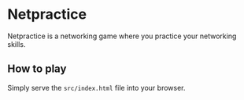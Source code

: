 # Netpractice

Netpractice is a networking game where you practice your networking skills.

## How to play

Simply serve the `src/index.html` file into your browser.
